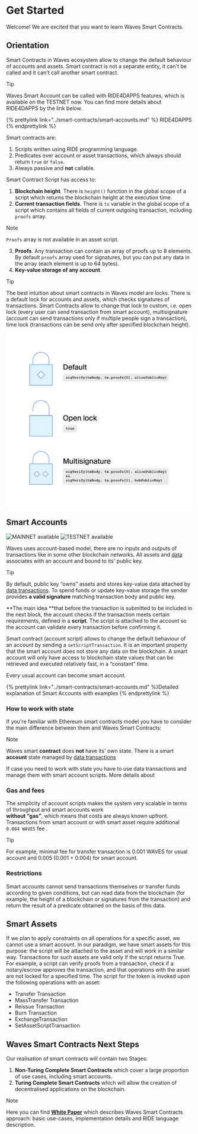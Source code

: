 # Get Started

Welcome! We are excited that you want to learn Waves Smart Contracts.

## Orientation

Smart Contracts in Waves ecosystem allow to change the default behaviour of accounts and assets. Smart contract is 
not a separate entity, it can't be called and it can't call another smart contract. 

> [!TIP]
> Waves Smart Account can be called with RIDE4DAPPS features, which is available on the TESTNET now.
> You can find more details about RIDE4DAPPS by the link below. 

{% prettylink link="../smart-contracts/smart-accounts.md" %} RIDE4DAPPS {% endprettylink %}

Smart contracts are:
1. Scripts written using RIDE programming language.
2. Predicates over account or asset transactions, which always should return `true` or `false`.
3. Always passive and **not** callable.

Smart Contract Script has access to:  
1. **Blockchain height**. There is `height()` function in the global scope of a script which returns the blockchain 
height at the execution time.  
2. **Current transaction fields**. There is `tx` variable in the global scope of a script which contains all fields 
of current outgoing transaction, including `proofs` array.
> [!NOTE]
> `Proofs` array is not available in an asset script.  
3. **Proofs**. Any transaction can contain an array of proofs up to 8 elements. By default `proofs` array used for 
signatures, but you can put any data in the array (each element is up to 64 bytes).
4. **Key-value storage of any account**. 

> [!TIP]
> The best intuition about smart contracts in Waves model are locks. There is a default lock for accounts and assets, 
> which checks signatures of transactions. Smart Contracts allow to change that lock to custom, i.e. open lock (every 
> user can send transaction from smart account), multisignature (account can send transactions only if multiple people 
> sign a transaction), time lock (transactions can be send only after specified blockchain height). 

![Smart contracts intuition](../_assets/locks.png)


## Smart Accounts
![MAINNET available](https://img.shields.io/badge/mainnet-available-4bc51d.svg)
![TESTNET available](https://img.shields.io/badge/testnet-available-4bc51d.svg)

Waves uses account-based model, there are no inputs and outputs of transactions like in some other blockchain networks. 
All assets and [data](/en/waves-environment/waves-protocol/data-transaction.md) associates with an account and bound 
to its' public key.

>[!TIP] 
> By default, public key “owns” assets and stores key-value data attached by [data transactions](/en/waves-environment/waves-protocol/data-transaction.md). To spend funds or update key-value storage the sender 
> provides **a valid signature** matching transaction body and public key.

**The main idea **that before the transaction is submitted to be included in the next block, the account checks if 
the transaction meets certain requirements, defined in a **script**. The script is attached to the account so the 
account can validate every transaction before confirming it.

Smart contract (account script) allows to change the default behaviour of an account by sending a 
`setScriptTransaction`. It is an important property that the smart account does not store any 
data on the blockchain. A smart account will only have access to blockchain state values that can be retrieved and 
executed relatively fast, in a “constant” time. 

Every usual account can become smart account.   

{% prettylink link="../smart-contracts/smart-accounts.md" %}Detailed explanation of Smart Accounts with examples {% endprettylink %}

### How to work with state
If you're familiar with Ethereum smart contracts model you have to consider the main difference between them and Waves 
Smart Contracts:
>[!NOTE]
> Waves smart **contract** does **not** have its' own state. There is a smart **account** state managed by 
> [data transactions](/en/waves-environment/waves-protocol/data-transaction.md) 

If case you need to work with state you have to use data transactions and manage them with smart account scripts. 
More details about  


### Gas and fees

The simplicity of account scripts makes the system very scalable in terms of throughput and smart accounts work  
**without “gas”**, which means that costs are always known upfront. 
Transactions from smart account or with smart asset require additional `0.004 WAVES` fee . 

>[!TIP]  
> For example, minimal fee for transfer transaction is 0.001 WAVES for usual account and 0.005 (0.001 + 0.004) for 
smart account.

### Restrictions

Smart accounts cannot send transactions themselves or transfer funds according to given conditions, 
but can read data from the blockchain \(for example, the height of a blockchain or signatures from the transaction\) 
and return the result of a predicate obtained on the basis of this data.

## Smart Assets

If we plan to apply constraints on all operations for a specific asset, we cannot use a smart account. 
In our paradigm, we have smart assets for this purpose: the script will be attached to the asset and will work in a similar way. 
Transactions for such assets are valid only if the script returns True. For example, a script can verify proofs from a transaction, 
check if a notary/escrow approves the transaction, and that operations with the asset are not locked for a specified time. 
The script for the token is invoked upon the following operations with an asset:

* Transfer Transaction
* MassTransfer Transaction
* Reissue Transaction
* Burn Transaction
* ExchangeTransaction
* SetAssetScriptTransaction


## Waves Smart Contracts Next Steps

Our realisation of smart contracts will contain two Stages:

1. **Non-Turing Complete Smart Contracts** which cover a large proportion of use cases, including smart accounts.
2. **Turing Complete Smart Contracts** which will allow the creation of decentralised applications on the blockchain.


> [!NOTE]
> Here you can find [**White Paper**](https://wavesplatform.com/files/docs/white_paper_waves_smart_contracts.pdf?cache=b) which describes Waves Smart Contracts approach: basic use-cases, implementation details and RIDE language description.